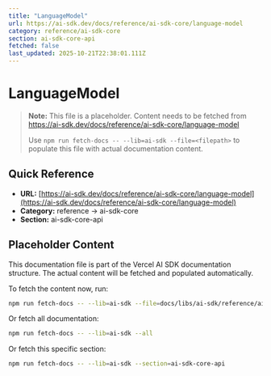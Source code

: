 ```yaml
---
title: "LanguageModel"
url: https://ai-sdk.dev/docs/reference/ai-sdk-core/language-model
category: reference/ai-sdk-core
section: ai-sdk-core-api
fetched: false
last_updated: 2025-10-21T22:38:01.111Z
---
```


# LanguageModel

> **Note:** This file is a placeholder. Content needs to be fetched from https://ai-sdk.dev/docs/reference/ai-sdk-core/language-model
>
> Use `npm run fetch-docs -- --lib=ai-sdk --file=<filepath>` to populate this file with actual documentation content.

## Quick Reference

- **URL:** [https://ai-sdk.dev/docs/reference/ai-sdk-core/language-model](https://ai-sdk.dev/docs/reference/ai-sdk-core/language-model)
- **Category:** reference → ai-sdk-core
- **Section:** ai-sdk-core-api

## Placeholder Content

This documentation file is part of the Vercel AI SDK documentation structure.
The actual content will be fetched and populated automatically.

To fetch the content now, run:

```bash
npm run fetch-docs -- --lib=ai-sdk --file=docs/libs/ai-sdk/reference/ai-sdk-core/language-model.md
```

Or fetch all documentation:

```bash
npm run fetch-docs -- --lib=ai-sdk --all
```

Or fetch this specific section:

```bash
npm run fetch-docs -- --lib=ai-sdk --section=ai-sdk-core-api
```
